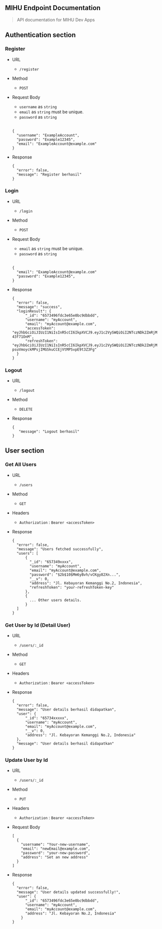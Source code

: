 ## MIHU Endpoint Documentation

> API documentation for MIHU Dev Apps

## Authentication section

### Register

* URL
  * `/register`

* Method
    * `POST`

* Request Body
    * `username` as `string` 
    * `email` as `string` must be unique.
    * `password` as `string`
    <br/>
    
    ```
    {
      "username": "ExampleAccount",
      "password": "Example12345",
      "email": "ExampleAccount@example.com"
    }
    ```
* Response
    
    ```
    {
      "error": false,
      "message": "Register berhasil"
    }
    ```

### Login

* URL
  * `/login`

* Method
    * `POST`

* Request Body
    * `email` as `string` must be unique.
    * `password` as `string`
    <br/>
    
    ```
    {
      "email": "ExampleAccount@example.com"
      "password": "Example12345",
    }
    ```
    
* Response
    
    ```
    {
      "error": false,
      "message": "success",
      "loginResult": {
          "_id": "6573496fdc3e65e0bc9dbbdd",
          "username": "myAccount",
          "email": "myAccount@example.com",
          "accessToken": "eyJhbGciOiJIUzI1NiIsInR5cCI6IkpXVCJ9.eyJ1c2VySWQiOiI2NTczNDk2ZmRjM2U2NWUwYmM5ZGJiZGQiLCJpYXQiOjE3MDI0NDMyODcsImV4cCI6MTcwMjUyOTY4N30.yt7hHdLthFGLKpzFHFRVbtVsVm8JXChIER-43f71OnM",
          "refreshToken": "eyJhbGciOiJIUzI1NiIsInR5cCI6IkpXVCJ9.eyJ1c2VySWQiOiI2NTczNDk2ZmRjM2U2NWUwYmM5ZGJiZGQiLCJpYXQiOjE3MDI0NDMyODcsImV4cCI6MTcwMjUyOTY4N30.xrYn-psuVmoyckMPsjIMGSkuCCEjVtMPSvpE9t3Z3Fg"
      }
    }
    ```

### Logout

* URL
  * `/logout`

* Method
    * `DELETE`

* Response
    ```
    {
       "message": "Logout berhasil"
    }
    ```
    
## User section

### Get All Users

* URL
  * `/users`

* Method
    * `GET`

* Headers
    * `Authorization` : `Bearer <accessToken>`

* Response
    ```
    {
      "error": false,
      "message": "Users fetched successfully",
      "users": [
          {
            "_id": "657349xxxx",
            "username": "myAccount",
            "email": "myAccount@example.com",
            "password": "$2b$10$Mm6yBvh/vCKgy82Xn...",
            "__v": 0,
            "address": "Jl. Kebayoran Kemanggi No.2, Indonesia",
            "refreshToken": "your-refreshToken-key"
          },
          {
            ... Other users details.
          }
      ]
    }
    ```

### Get User by Id (Detail User)

* URL
  * `/users/:_id`

* Method
    * `GET`
 
* Headers
    * `Authorization` : `Bearer <accessToken>`

* Response
    ```
    {
      "error": false,
      "message": "User details berhasil didapatkan",
      "user": {
          "_id": "65734xxxxx",
          "username": "myAccount",
          "email": "myAccount@example.com",
          "__v": 0,
          "address": "Jl. Kebayoran Kemanggi No.2, Indonesia"
      },
      "message": "User details berhasil didapatkan"
    }
    ```

### Update User by Id

* URL
  * `/users/:_id`

* Method
    * `PUT`
 
* Headers
    * `Authorization` : `Bearer <accessToken>`
 
* Request Body
    ```
    [
      {
        "username": "Your-new-username",
        "email": "newEmail@example.com",
        "password": "your-new-password",
        "address": "Set an new address"
      }
    ]
    ```

* Response
    ```
    {
      "error": false,
      "message": "User details updated successfully!",
      "user": {
          "_id": "6573496fdc3e65e0bc9dbbdd",
          "username": "myAccount",
          "email": "myAccount@example.com",
          "address": "Jl. Kebayoran No.2, Indonesia"
        }       
    }
    ```